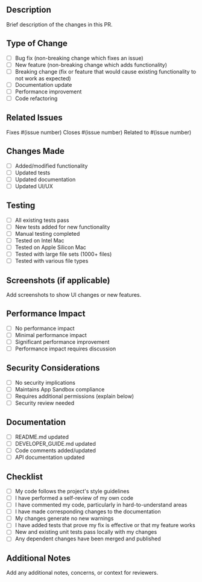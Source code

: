 ## Description
Brief description of the changes in this PR.

## Type of Change
- [ ] Bug fix (non-breaking change which fixes an issue)
- [ ] New feature (non-breaking change which adds functionality)
- [ ] Breaking change (fix or feature that would cause existing functionality to not work as expected)
- [ ] Documentation update
- [ ] Performance improvement
- [ ] Code refactoring

## Related Issues
Fixes #(issue number)
Closes #(issue number)
Related to #(issue number)

## Changes Made
- [ ] Added/modified functionality
- [ ] Updated tests
- [ ] Updated documentation
- [ ] Updated UI/UX

## Testing
- [ ] All existing tests pass
- [ ] New tests added for new functionality
- [ ] Manual testing completed
- [ ] Tested on Intel Mac
- [ ] Tested on Apple Silicon Mac
- [ ] Tested with large file sets (1000+ files)
- [ ] Tested with various file types

## Screenshots (if applicable)
Add screenshots to show UI changes or new features.

## Performance Impact
- [ ] No performance impact
- [ ] Minimal performance impact
- [ ] Significant performance improvement
- [ ] Performance impact requires discussion

## Security Considerations
- [ ] No security implications
- [ ] Maintains App Sandbox compliance
- [ ] Requires additional permissions (explain below)
- [ ] Security review needed

## Documentation
- [ ] README.md updated
- [ ] DEVELOPER_GUIDE.md updated
- [ ] Code comments added/updated
- [ ] API documentation updated

## Checklist
- [ ] My code follows the project's style guidelines
- [ ] I have performed a self-review of my own code
- [ ] I have commented my code, particularly in hard-to-understand areas
- [ ] I have made corresponding changes to the documentation
- [ ] My changes generate no new warnings
- [ ] I have added tests that prove my fix is effective or that my feature works
- [ ] New and existing unit tests pass locally with my changes
- [ ] Any dependent changes have been merged and published

## Additional Notes
Add any additional notes, concerns, or context for reviewers.

